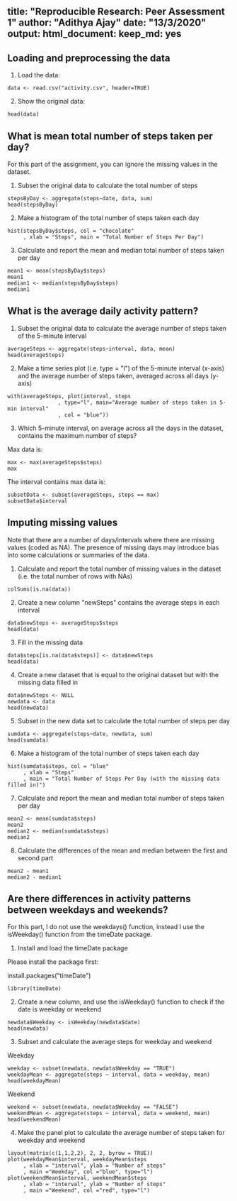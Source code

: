 title: "Reproducible Research: Peer Assessment 1"
author: "Adithya Ajay"
date: "13/3/2020"
output:
  html_document:
    keep_md: yes
---

## Loading and preprocessing the data

1. Load the data:
```{r loaddata, echo=TRUE}
data <- read.csv("activity.csv", header=TRUE)
```

2. Show the original data:
```{r showdata, echo=TRUE}
head(data)
```


## What is mean total number of steps taken per day?

For this part of the assignment, you can ignore the missing values in the dataset.

1. Subset the original data to calculate the total number of steps
```{r stepsByDay, echo=TRUE}
stepsByDay <- aggregate(steps~date, data, sum)
head(stepsByDay)
```

2. Make a histogram of the total number of steps taken each day
```{r histogram1, echo=TRUE}
hist(stepsByDay$steps, col = "chocolate"
     , xlab = "Steps", main = "Total Number of Steps Per Day")
```

3. Calculate and report the mean and median total number of steps taken per day
```{r mean1, echo=TRUE}
mean1 <- mean(stepsByDay$steps)
mean1
median1 <- median(stepsByDay$steps)
median1
```
## What is the average daily activity pattern?
1. Subset the original data to calculate the average number of steps taken of the 5-minute interval
```{r averageSteps, echo=TRUE}
averageSteps <- aggregate(steps~interval, data, mean)
head(averageSteps)
```

2. Make a time series plot (i.e. type = "l") of the 5-minute interval (x-axis) and the average number of steps taken, averaged across all days (y-axis)
```{r plot1, echo=TRUE}
with(averageSteps, plot(interval, steps
                , type="l", main="Average number of steps taken in 5-min interval"
                , col = "blue")) 
```

3. Which 5-minute interval, on average across all the days in the dataset, contains the maximum number of steps?

Max data is:
```{r max, echo=TRUE}
max <- max(averageSteps$steps)
max
```

The interval contains max data is:
```{r intervalmax, echo=TRUE}
subsetData <- subset(averageSteps, steps == max)
subsetData$interval
```

## Imputing missing values
Note that there are a number of days/intervals where there are missing values (coded as NA). The presence of missing days may introduce bias into some calculations or summaries of the data.

1. Calculate and report the total number of missing values in the dataset (i.e. the total number of rows with NAs)
```{r missing, echo=TRUE}
colSums(is.na(data))
```

2. Create a new column "newSteps" contains the average steps in each interval
```{r newsteps, echo=TRUE}
data$newSteps <- averageSteps$steps
head(data)
```

3. Fill in the missing data
```{r fill, echo=TRUE}
data$steps[is.na(data$steps)] <- data$newSteps
head(data)
```

4. Create a new dataset that is equal to the original dataset but with the missing data filled in
```{r newdata, echo=TRUE}
data$newSteps <- NULL
newdata <- data
head(newdata)
```

5. Subset in the new data set to calculate the total number of steps per day
```{r sumdata, echo=TRUE}
sumdata <- aggregate(steps~date, newdata, sum)
head(sumdata)
```

6. Make a histogram of the total number of steps taken each day
```{r histogram2, echo=TRUE}
hist(sumdata$steps, col = "blue"
     , xlab = "Steps"
     , main = "Total Number of Steps Per Day (with the missing data filled in)")
```

7. Calculate and report the mean and median total number of steps taken per day
```{r mean2, echo=TRUE}
mean2 <- mean(sumdata$steps)
mean2
median2 <- median(sumdata$steps)
median2
```

8. Calculate the differences of the mean and median between the first and second part
```{r diff, echo=TRUE}
mean2 - mean1
median2 - median1
```
## Are there differences in activity patterns between weekdays and weekends?
For this part, I do not use the weekdays() function, instead I use the isWeekday() function from the timeDate package.

1. Install and load the timeDate package

Please install the package first:

install.packages("timeDate")
```{r load, echo=TRUE}
library(timeDate)
```

2. Create a new column, and use the isWeekday() function to check if the date is weekday or weekend
```{r check, echo=TRUE}
newdata$Weekday <- isWeekday(newdata$date)
head(newdata)
```

3. Subset and calculate the average steps for weekday and weekend

Weekday
```{r weekday, echo=TRUE}
weekday <- subset(newdata, newdata$Weekday == "TRUE")
weekdayMean <- aggregate(steps ~ interval, data = weekday, mean)
head(weekdayMean)
```

Weekend
```{r weekend, echo=TRUE}
weekend <- subset(newdata, newdata$Weekday == "FALSE")
weekendMean <- aggregate(steps ~ interval, data = weekend, mean)
head(weekendMean)
```

4. Make the panel plot to calculate the average number of steps taken for weekday and weekend
```{r panel, echo=TRUE}
layout(matrix(c(1,1,2,2), 2, 2, byrow = TRUE))
plot(weekdayMean$interval, weekdayMean$steps
     , xlab = "interval", ylab = "Number of steps"
     , main ="Weekday", col ="blue", type="l") 
plot(weekendMean$interval, weekendMean$steps
     , xlab = "interval", ylab = "Number of steps"
     , main ="Weekend", col ="red", type="l")
```
